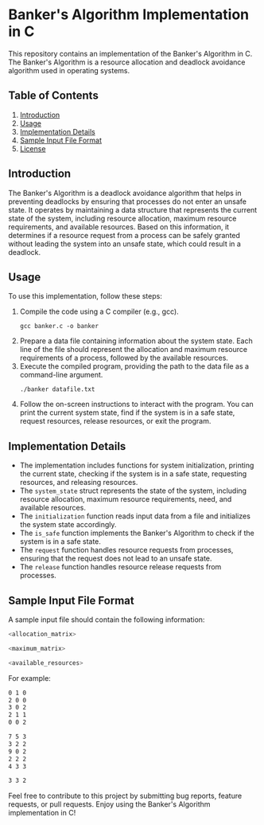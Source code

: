 # Banker's Algorithm Implementation in C

This repository contains an implementation of the Banker's Algorithm in C. The Banker's Algorithm is a resource allocation and deadlock avoidance algorithm used in operating systems.

## Table of Contents

1. [Introduction](#introduction)
2. [Usage](#usage)
3. [Implementation Details](#implementation-details)
4. [Sample Input File Format](#sample-input-file-format)
5. [License](#license)

## Introduction

The Banker's Algorithm is a deadlock avoidance algorithm that helps in preventing deadlocks by ensuring that processes do not enter an unsafe state. It operates by maintaining a data structure that represents the current state of the system, including resource allocation, maximum resource requirements, and available resources. Based on this information, it determines if a resource request from a process can be safely granted without leading the system into an unsafe state, which could result in a deadlock.

## Usage

To use this implementation, follow these steps:

1. Compile the code using a C compiler (e.g., gcc).
   ```
   gcc banker.c -o banker
   ```
2. Prepare a data file containing information about the system state. Each line of the file should represent the allocation and maximum resource requirements of a process, followed by the available resources.
3. Execute the compiled program, providing the path to the data file as a command-line argument.
   ```
   ./banker datafile.txt
   ```
4. Follow the on-screen instructions to interact with the program. You can print the current system state, find if the system is in a safe state, request resources, release resources, or exit the program.

## Implementation Details

- The implementation includes functions for system initialization, printing the current state, checking if the system is in a safe state, requesting resources, and releasing resources.
- The `system_state` struct represents the state of the system, including resource allocation, maximum resource requirements, need, and available resources.
- The `initialization` function reads input data from a file and initializes the system state accordingly.
- The `is_safe` function implements the Banker's Algorithm to check if the system is in a safe state.
- The `request` function handles resource requests from processes, ensuring that the request does not lead to an unsafe state.
- The `release` function handles resource release requests from processes.

## Sample Input File Format

A sample input file should contain the following information:

```bash
<allocation_matrix>

<maximum_matrix>

<available_resources>
```

For example:

``` bash
0 1 0
2 0 0
3 0 2
2 1 1
0 0 2

7 5 3
3 2 2
9 0 2
2 2 2
4 3 3

3 3 2
```

Feel free to contribute to this project by submitting bug reports, feature requests, or pull requests. Enjoy using the Banker's Algorithm implementation in C!
